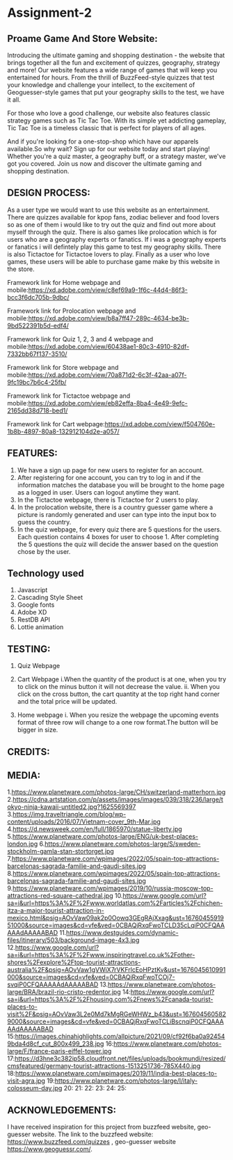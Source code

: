 # Assignment-2

## Proame Game And Store Website:

Introducing the ultimate gaming and shopping destination - the website that brings together all the fun and excitement of quizzes, geography, strategy and more! Our website features a wide range of games that will keep you entertained for hours. From the thrill of BuzzFeed-style quizzes that test your knowledge and challenge your intellect, to the excitement of Geoguesser-style games that put your geography skills to the test, we have it all.

For those who love a good challenge, our website also features classic strategy games such as Tic Tac Toe. With its simple yet addicting gameplay, Tic Tac Toe is a timeless classic that is perfect for players of all ages.

And if you're looking for a one-stop-shop which have our apparels available.So why wait? Sign up for our website today and start playing! Whether you're a quiz master, a geography buff, or a strategy master, we've got you covered. Join us now and discover the ultimate gaming and shopping destination.

## DESIGN PROCESS:

As a user type we would want to use this website as an entertainment. There are quizzes available for kpop fans, zodiac believer and food lovers so as one of them i would like to try out the quiz and find out more about myself through the quiz. There is also games like prolocation which is for users who are a geography experts or fanatics. If i was a geography experts or fanatics i will defintely play this game to test my geography skills. There is also Tictactoe for Tictactoe lovers to play. Finally as a user who love games, these users will be able to purchase game make by this website in the store.

Framework link for Home webpage and mobile:https://xd.adobe.com/view/c8ef69a9-1f6c-44d4-86f3-bcc3f6dc705b-9dbc/

Framework link for Prolocation webpage and mobile:https://xd.adobe.com/view/b8a7ff47-289c-4634-be3b-9bd522391b5d-edf4/

Framework link for Quiz 1, 2, 3 and 4 webpage and mobile:https://xd.adobe.com/view/60438ae1-80c3-4910-82df-7332bb67f137-3510/

Framework link for Store webpage and mobile:https://xd.adobe.com/view/70a871d2-6c3f-42aa-a07f-9fc19bc7b6c4-25fb/

Framework link for Tictactoe webpage and mobile:https://xd.adobe.com/view/eb82effa-8ba4-4e49-9efc-2165dd38d718-bed1/

Framework link for Cart webpage:https://xd.adobe.com/view/f504760e-1b8b-4897-80a8-132912104d2e-a057/

## FEATURES:

1. We have a sign up page for new users to register for an account.
2. After registering for one account, you can try to log in and if the information matches the database you will be brought to the home page as a logged in user. Users can logout anytime they want.
3. In the Tictactoe webpage, there is Tictactoe for 2 users to play.
4. In the prolocation website, there is a country guesser game where a picture is randomly generated and user can type into the input box to guess the country.
5. In the quiz webpage, for every quiz there are 5 questions for the users. Each question contains 4 boxes for user to choose 1. After completing the 5 questions the quiz will decide the answer based on the question chose by the user.

## Technology used

1. Javascript
2. Cascading Style Sheet
3. Google fonts
4. Adobe XD
5. RestDB API
6. Lottie animation

## TESTING:

1. Quiz Webpage

2. Cart Webpage
   i.When the quantity of the product is at one, when you try to click on the minus button it will not decrease the value.
   ii. When you click on the cross button, the cart quantity at the top right hand corner and the total price will be updated.

3. Home webpage
   i. When you resize the webpage the upcoming events format of three row will change to a one row format.The button will be bigger in size.

## CREDITS:

## MEDIA:

1.https://www.planetware.com/photos-large/CH/switzerland-matterhorn.jpg 2.https://cdna.artstation.com/p/assets/images/images/039/318/236/large/tokyo-ninja-kawaii-untitled2.jpg?1625569397 3.https://img.traveltriangle.com/blog/wp-content/uploads/2016/07/Vietnam-cover_9th-Mar.jpg 4.https://d.newsweek.com/en/full/1865970/statue-liberty.jpg 5.https://www.planetware.com/photos-large/ENG/uk-best-places-london.jpg 6.https://www.planetware.com/photos-large/S/sweden-stockholm-gamla-stan-stortorget.jpg 7.https://www.planetware.com/wpimages/2022/05/spain-top-attractions-barcelonas-sagrada-familie-and-gaudi-sites.jpg 8.https://www.planetware.com/wpimages/2022/05/spain-top-attractions-barcelonas-sagrada-familie-and-gaudi-sites.jpg 9.https://www.planetware.com/wpimages/2019/10/russia-moscow-top-attractions-red-square-cathedral.jpg 10.https://www.google.com/url?sa=i&url=https%3A%2F%2Fwww.worldatlas.com%2Farticles%2Fchichen-itza-a-major-tourist-attraction-in-mexico.html&psig=AOvVaw09ak2p0Oowq3GEgRAjXxag&ust=1676045591951000&source=images&cd=vfe&ved=0CBAQjRxqFwoTCLD35cLqiP0CFQAAAAAdAAAAABAD 11.https://www.destguides.com/dynamic-files/itinerary/503/background-image-4x3.jpg 12.https://www.google.com/url?sa=i&url=https%3A%2F%2Fwww.inspiringtravel.co.uk%2Fother-shores%2Fexplore%2Ftop-tourist-attractions-australia%2F&psig=AOvVaw1gVWiX7rVKFrlcEoHPztKv&ust=1676045610991000&source=images&cd=vfe&ved=0CBAQjRxqFwoTCOj7-svqiP0CFQAAAAAdAAAAABAD 13.https://www.planetware.com/photos-large/BRA/brazil-rio-cristo-redentor.jpg
14:https://www.google.com/url?sa=i&url=https%3A%2F%2Fhousing.com%2Fnews%2Fcanada-tourist-places-to-visit%2F&psig=AOvVaw3L2e0Md7kMgRGeWHWz_b43&ust=1676045605829000&source=images&cd=vfe&ved=0CBAQjRxqFwoTCLiBscnqiP0CFQAAAAAdAAAAABAD
15:https://images.chinahighlights.com/allpicture/2021/09/cf92f6ba0a924549bda4d8cf_cut_800x499_238.jpg
16:https://www.planetware.com/photos-large/F/france-paris-eiffel-tower.jpg
17:https://d3hne3c382ip58.cloudfront.net/files/uploads/bookmundi/resized/cmsfeatured/germany-tourist-attractions-1513251736-785X440.jpg
18:https://www.planetware.com/wpimages/2019/11/india-best-places-to-visit-agra.jpg
19:https://www.planetware.com/photos-large/I/italy-colosseum-day.jpg
20:
21:
22:
23:
24:
25:

## ACKNOWLEDGEMENTS:

I have received inspiration for this project from buzzfeed website, geo-guesser website.
The link to the buzzfeed website: https://www.buzzfeed.com/quizzes , geo-guesser website https://www.geoguessr.com/.

